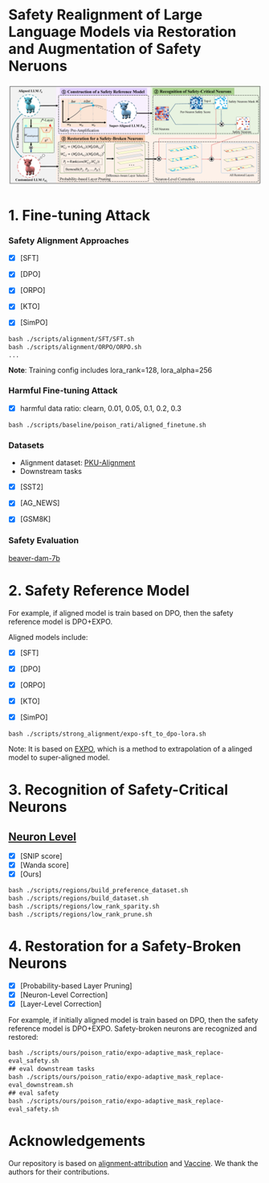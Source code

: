 # Safety Realignment of Large Language Models via Restoration and Augmentation of Safety Neruons
![image](overview.png)

# 1. Fine-tuning Attack
### Safety Alignment Approaches
- [x] [SFT]
- [x] [DPO] 
- [x] [ORPO]
- [x] [KTO]
- [x] [SimPO] 


````
bash ./scripts/alignment/SFT/SFT.sh
bash ./scripts/alignment/ORPO/ORPO.sh
...
````


**Note**: Training config includes lora_rank=128, lora_alpha=256 

[//]: # (| Methods | Train dataset | Harmful Score ⬇ |)

[//]: # (|---------|---------------|-----------------|)

[//]: # (| SFT     | 2000          | 44.6            |)

[//]: # (| DPO     | 2000          | 26.2            |)

[//]: # (| ORPO    | 2000          | 34.5            |)

[//]: # (| KTO     | 2000          | 16.1            |)

[//]: # (| SimPO   | 2000          | 26.8            |)

### Harmful Fine-tuning Attack
- [x] harmful data ratio: clearn, 0.01, 0.05, 0.1, 0.2, 0.3

``
bash ./scripts/baseline/poison_rati/aligned_finetune.sh
``

### Datasets
- Alignment dataset: [PKU-Alignment](https://huggingface.co/PKU-Alignment)
- Downstream tasks

- [x] [SST2]
- [x] [AG_NEWS]
- [x] [GSM8K]


### Safety Evaluation
[beaver-dam-7b](https://huggingface.co/PKU-Alignment/beaver-dam-7b)

[//]: # (### Fine-tuning Setting)

[//]: # (- [ ] harmful data ratio: clearn, 0.01, 0.05, 0.1, 0.2)

[//]: # (- [ ] harmful data size: 100, 500, 1000, 2000, 2500)


# 2. Safety Reference Model
For example, if aligned model is train based on DPO, then the safety reference model is DPO+EXPO.

Aligned models include:
- [x] [SFT]
- [x] [DPO]
- [x] [ORPO]
- [x] [KTO]
- [x] [SimPO]


``
bash ./scripts/strong_alignment/expo-sft_to_dpo-lora.sh
``

Note: It is based on [EXPO](https://arxiv.org/abs/2404.16792), which is a method to extrapolation of a alinged model to super-aligned model.

[//]: # (### Source Model)

[//]: # (- [X] [SFT])

[//]: # (- [X] [DPO])

[//]: # (- [X] [ORPO])

[//]: # (- [X] [KTO])

[//]: # (- [X] [SimPO])

[//]: # ()
[//]: # ()
[//]: # (| Expo Methods | alpha | Harmful Score |)

[//]: # (|:------------:|:-----:|:-------------:|)

[//]: # (| DPO          | -     |     26.2      |)

[//]: # (| DPO+EXPO     | 0.9   |      0.6      |)

[//]: # (| ORPO         | -     |     34.5      |)

[//]: # (| ORPO+EXPO    | 0.9   |     24.0      |)

[//]: # (| KTO          | -     |     16.1      |)

[//]: # (| KTO+EXPO     | 0.9   |      0.9      |)

[//]: # (| SimPO        | -     |     26.8      |)

[//]: # (| SimPO+EXPO   | 0.9   |      0.4      |)


# 3. Recognition of Safety-Critical Neurons
## [Neuron Level](https://arxiv.org/abs/2402.05162)
- [x] [SNIP score]
- [x] [Wanda score]
- [x] [Ours]

````
bash ./scripts/regions/build_preference_dataset.sh
bash ./scripts/regions/build_dataset.sh
bash ./scripts/regions/low_rank_sparity.sh
bash ./scripts/regions/low_rank_prune.sh
````

# 4. Restoration for a Safety-Broken Neurons

- [x] [Probability-based Layer Pruning]
- [x] [Neuron-Level Correction]
- [x] [Layer-Level Correction]

For example, if initially aligned model is train based on DPO, then the safety reference model is DPO+EXPO. 
Safety-broken neurons are recognized and restored:
````
bash ./scripts/ours/poison_ratio/expo-adaptive_mask_replace-eval_safety.sh
## eval downstream tasks
bash ./scripts/ours/poison_ratio/expo-adaptive_mask_replace-eval_downstream.sh
## eval safety
bash ./scripts/ours/poison_ratio/expo-adaptive_mask_replace-eval_safety.sh

````

# Acknowledgements

Our repository is based on [alignment-attribution](https://github.com/boyiwei/alignment-attribution-code) and [Vaccine](https://github.com/git-disl/Vaccine). We thank the authors for their contributions.




